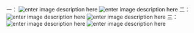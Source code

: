 一：
![enter image description here](https://images.gitee.com/uploads/images/2021/0322/152144_7cbbae89_5296156.png "屏幕截图.png")
 ![enter image description here](https://images.gitee.com/uploads/images/2021/0322/152115_4257fd99_5296156.png "屏幕截图.png")
二：
![enter image description here](https://images.gitee.com/uploads/images/2021/0322/152210_22e2c9d2_5296156.png "屏幕截图.png")
![enter image description here](https://images.gitee.com/uploads/images/2021/0322/152247_5390c660_5296156.png "屏幕截图.png")
三：
![enter image description here](https://images.gitee.com/uploads/images/2021/0322/152339_ddcd88d8_5296156.png "屏幕截图.png")
![enter image description here](https://images.gitee.com/uploads/images/2021/0322/152506_764e1a3a_5296156.png "屏幕截图.png")
